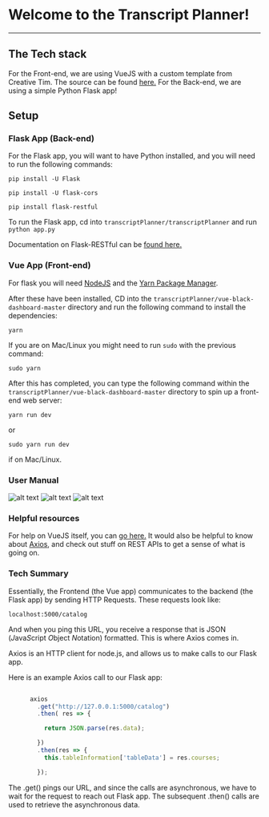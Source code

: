 # Welcome to the Transcript Planner!

-------------------------------------------------------------
## The Tech stack

For the Front-end, we are using VueJS with a custom template from Creative Tim.  The source can be found [here.](https://www.creative-tim.com/product/vue-black-dashboard?affiliate_id=104113&ref=madewithvuejs.com#)
For the Back-end, we are using a simple Python Flask app!

## Setup

### Flask App (Back-end)
For the Flask app, you will want to have Python installed, and you will need to run the following commands:

```pip install -U Flask```

```pip install -U flask-cors```

```pip install flask-restful```

To run the Flask app, cd into ```transcriptPlanner/transcriptPlanner``` and run ```python app.py``` 

Documentation on Flask-RESTful can be [found here.](https://flask-restful.readthedocs.io/en/latest/)

### Vue App (Front-end)

For flask you will need [NodeJS](https://nodejs.org/en/) and  the [Yarn Package Manager](https://yarnpkg.com/en/).

After these have been installed, CD into the ```transcriptPlanner/vue-black-dashboard-master``` directory and run the following command to install the dependencies:

```yarn```

If you are on Mac/Linux you might need to run ```sudo``` with the previous command:

```sudo yarn```

After this has completed, you can type the following command within the ```transcriptPlanner/vue-black-dashboard-master``` directory to spin up a front-end web server:

```yarn run dev```

or 

```sudo yarn run dev```

if on Mac/Linux.

### User Manual
![alt text](dashboard.png "choosefile")
![alt text](choosefile.png "choosefile")
![alt text](fileupload.png "choosefile")

### Helpful resources

For help on VueJS itself, you can [go here.](https://vuejs.org/v2/guide/)  It would also be helpful to know about [Axios](https://medium.com/codingthesmartway-com-blog/getting-started-with-axios-166cb0035237), and check out stuff on REST APIs to get a sense of what is going on.

### Tech Summary

Essentially, the Frontend (the Vue app) communicates to the backend (the Flask app) by sending HTTP Requests.  These requests look like:

```localhost:5000/catalog```

And when you ping this URL, you receive a response that is JSON (*J*ava*S*cript *O*bject *N*otation) formatted.  This is where Axios comes in.

Axios is an HTTP client for node.js, and allows us to make calls to our Flask app.

Here is an example Axios call to our Flask app:

```javascript

      axios
        .get("http://127.0.0.1:5000/catalog")
        .then( res => {

          return JSON.parse(res.data);

        })
        .then(res => {
          this.tableInformation['tableData'] = res.courses;

        });
```

The .get() pings our URL, and since the calls are asynchronous, we have to wait for the request to reach out Flask app.  The subsequent .then() calls are used to retrieve the asynchronous data.